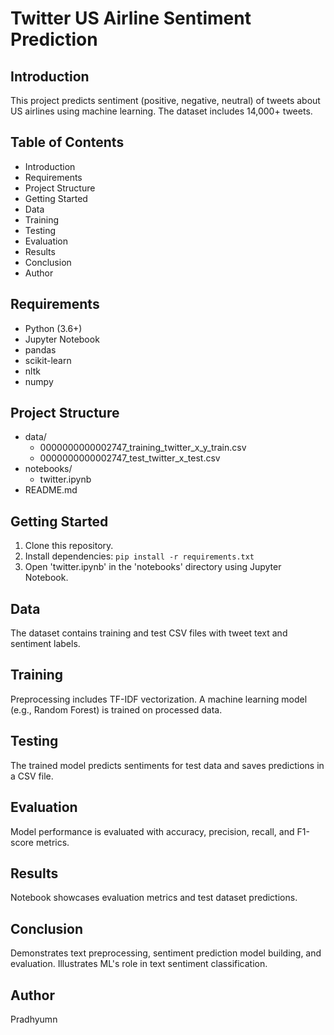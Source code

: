 # Twitter US Airline Sentiment Prediction

## Introduction
This project predicts sentiment (positive, negative, neutral) of tweets about US airlines using machine learning. The dataset includes 14,000+ tweets.

## Table of Contents
- Introduction
- Requirements
- Project Structure
- Getting Started
- Data
- Training
- Testing
- Evaluation
- Results
- Conclusion
- Author

## Requirements
- Python (3.6+)
- Jupyter Notebook
- pandas
- scikit-learn
- nltk
- numpy

## Project Structure
- data/
  - 0000000000002747_training_twitter_x_y_train.csv
  - 0000000000002747_test_twitter_x_test.csv
- notebooks/
  - twitter.ipynb
- README.md

## Getting Started
1. Clone this repository.
2. Install dependencies: `pip install -r requirements.txt`
3. Open 'twitter.ipynb' in the 'notebooks' directory using Jupyter Notebook.

## Data
The dataset contains training and test CSV files with tweet text and sentiment labels.

## Training
Preprocessing includes TF-IDF vectorization. A machine learning model (e.g., Random Forest) is trained on processed data.

## Testing
The trained model predicts sentiments for test data and saves predictions in a CSV file.

## Evaluation
Model performance is evaluated with accuracy, precision, recall, and F1-score metrics.

## Results
Notebook showcases evaluation metrics and test dataset predictions.

## Conclusion
Demonstrates text preprocessing, sentiment prediction model building, and evaluation. Illustrates ML's role in text sentiment classification.

## Author
Pradhyumn
